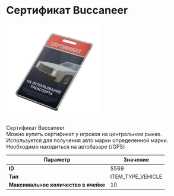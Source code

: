 # Сертификат Buccaneer

![Item Image](../img/5569.webp?raw=true)

Сертификат Buccaneer<br>Можно купить сертификат у игроков на центральном рынке.<br>Используется для получения авто марки определенной марки.<br>Необходимо находиться на автобазаре (/GPS)


| Параметр | Значение |
|----------|----------|
| **ID** | 5569 |
| **Тип** | ITEM_TYPE_VEHICLE |
| **Максимальное количество в ячейке** | 10 |


